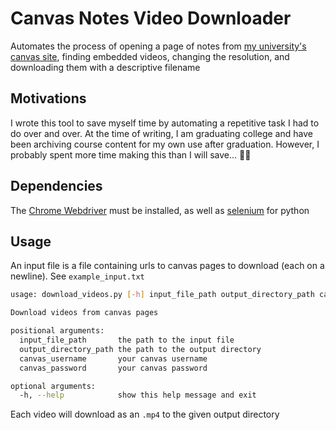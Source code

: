 # Canvas Notes Video Downloader 

Automates the process of opening a page of notes from [my university's canvas site](webcourses.ucf.edu), finding embedded videos, changing the resolution, and downloading them with a descriptive filename

## Motivations

I wrote this tool to save myself time by automating a repetitive task I had to do over and over. At the time of writing, I am graduating college and have been archiving course content for my own use after graduation. However, I probably spent more time making this than I will save... 🤷‍♂️

## Dependencies

The [Chrome Webdriver](https://chromedriver.chromium.org/) must be installed, as well as [selenium](https://pypi.org/project/selenium/) for python

## Usage
An input file is a file containing urls to canvas pages to download (each on a newline). See `example_input.txt`

```bash
usage: download_videos.py [-h] input_file_path output_directory_path canvas_username canvas_password

Download videos from canvas pages

positional arguments:
  input_file_path       the path to the input file
  output_directory_path the path to the output directory
  canvas_username       your canvas username
  canvas_password       your canvas password

optional arguments:
  -h, --help            show this help message and exit
```

Each video will download as an `.mp4` to the given output directory